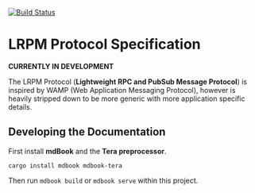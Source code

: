 [![Build Status](https://travis-ci.org/lrpm-proto/spec.svg)](https://travis-ci.org/lrpm-proto/spec)

# LRPM Protocol Specification

**CURRENTLY IN DEVELOPMENT**

The LRPM Protocol (**Lightweight RPC and PubSub Message Protocol**) is inspired by WAMP (Web Application Messaging Protocol),
however is heavily stripped down to be more generic with more application 
specific details.


## Developing the Documentation

First install **mdBook** and the **Tera preprocessor**.

```text
cargo install mdbook mdbook-tera
```

Then run `mdbook build` or `mdbook serve` within this project.
